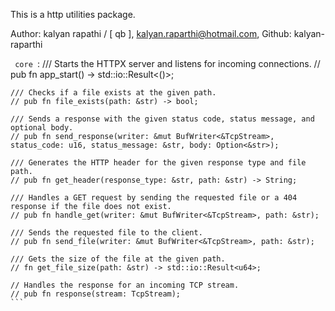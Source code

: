 This is a http utilities package. 

Author: kalyan rapathi / [ qb ], kalyan.raparthi@hotmail.com, Github: kalyan-raparthi

`  core  `:
    /// Starts the HTTPX server and listens for incoming connections.
    // pub fn app_start() -> std::io::Result<()>;

    /// Checks if a file exists at the given path.
    // pub fn file_exists(path: &str) -> bool;

    /// Sends a response with the given status code, status message, and optional body.
    // pub fn send_response(writer: &mut BufWriter<&TcpStream>, status_code: u16, status_message: &str, body: Option<&str>);

    /// Generates the HTTP header for the given response type and file path.
    // pub fn get_header(response_type: &str, path: &str) -> String;

    /// Handles a GET request by sending the requested file or a 404 response if the file does not exist.
    // pub fn handle_get(writer: &mut BufWriter<&TcpStream>, path: &str);

    /// Sends the requested file to the client.
    // pub fn send_file(writer: &mut BufWriter<&TcpStream>, path: &str);

    /// Gets the size of the file at the given path.
    // fn get_file_size(path: &str) -> std::io::Result<u64>;

    // Handles the response for an incoming TCP stream.
    // pub fn response(stream: TcpStream);
    ```
